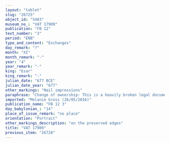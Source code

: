 ```yaml
---
layout: "tablet"
slug: "26725"
object_id: "5483"
museum_no_: "VAT 17909"
publication: "FB 12"
text_number: "3"
period: "ENB"
type_and_content: "Exchanges"
day_remark: "?"
month: "XI"
month_remark: "-"
year: "4"
year_remark: "-"
king: "Esar"
king_remark: "-"
julian_date: "677 BCE"
julian_date_year: "677"
other_markings: "Nail impressions"
paraphrase: "Change of ownership: This is a heavily broken legal document recording change of ownership between Bēl-u&scaron;allim/&Scaron;umāya and another man.<br /> &nbsp;"
imported: "Melanie Gross (26/05/2016)"
publication_name: "FB 12 3"
day_babylonian_: "14"
place_of_issue_remark: "no place"
orientation: "Portrait"
other_markings_description: "on the preserved edges"
title: "VAT 17909"
previous_item: "26728"
---
```

